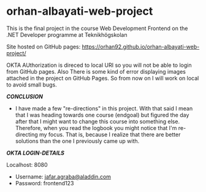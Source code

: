 # orhan-albayati-web-project

This is the final project in the course Web Development Frontend on the .NET Developer programme at Teknikhögskolan

Site hosted on GitHub pages: https://orhan92.github.io/orhan-albayati-web-project/

OKTA AUthorization is direced to local URI so you will not be able to login from GitHub pages. Also There is some kind of error displaying images attached in the project on GitHub Pages. So from now on I will work on local to avoid small bugs.

**_CONCLUSION_**

- I have made a few "re-directions" in this project. With that said I mean that I was heading towards one course (endgoal) but figured the day after that I might want to change this course into something else. Therefore, when you read the logbook you might notice that I'm re-directing my focus. That is, because I realize that there are better solutions than the one I previously came up with.

**_OKTA LOGIN-DETAILS_**

Localhost: 8080

- Username: jafar.agraba@aladdin.com
- Password: frontend123
